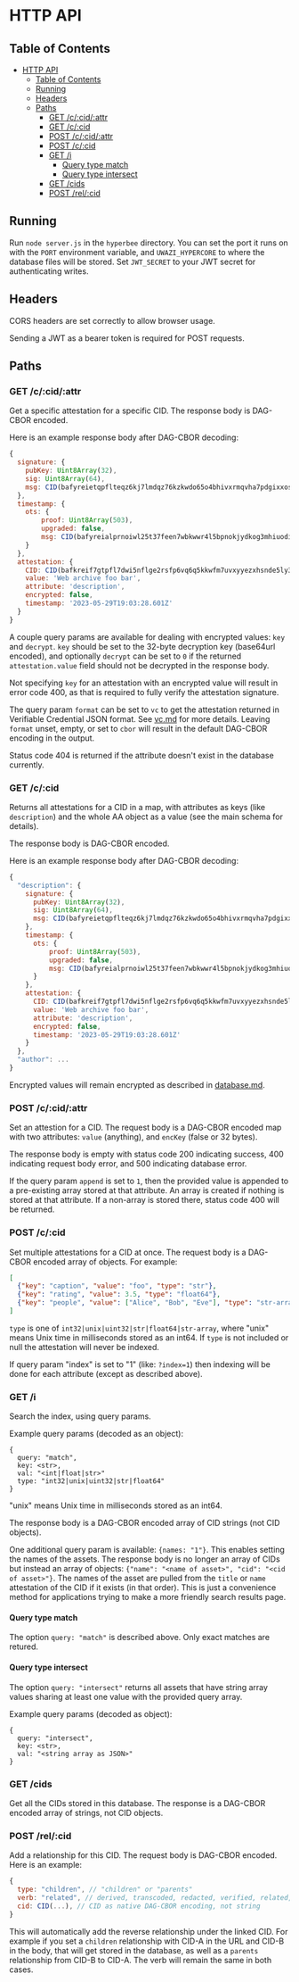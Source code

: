 # HTTP API

## Table of Contents
- [HTTP API](#http-api)
  - [Table of Contents](#table-of-contents)
  - [Running](#running)
  - [Headers](#headers)
  - [Paths](#paths)
    - [GET /c/:cid/:attr](#get-ccidattr)
    - [GET /c/:cid](#get-ccid)
    - [POST /c/:cid/:attr](#post-ccidattr)
    - [POST /c/:cid](#post-ccid)
    - [GET /i](#get-i)
      - [Query type match](#query-type-match)
      - [Query type intersect](#query-type-intersect)
    - [GET /cids](#get-cids)
    - [POST /rel/:cid](#post-relcid)


## Running

Run `node server.js` in the `hyperbee` directory. You can set the port it runs on with the `PORT` environment variable, and `UWAZI_HYPERCORE` to where the database files will be stored. Set `JWT_SECRET` to your JWT secret for authenticating writes.

## Headers

CORS headers are set correctly to allow browser usage.

Sending a JWT as a bearer token is required for POST requests.

## Paths

### GET /c/:cid/:attr

Get a specific attestation for a specific CID. The response body is DAG-CBOR encoded.

Here is an example response body after DAG-CBOR decoding:

```javascript
{
  signature: {
    pubKey: Uint8Array(32),
    sig: Uint8Array(64),
    msg: CID(bafyreietqpflteqz6kj7lmdqz76kzkwdo65o4bhivxrmqvha7pdgixxos4)
  },
  timestamp: {
    ots: {
        proof: Uint8Array(503),
        upgraded: false,
        msg: CID(bafyreialprnoiwl25t37feen7wbkwwr4l5bpnokjydkog3mhiuodi2av6m)
    }
  },
  attestation: {
    CID: CID(bafkreif7gtpfl7dwi5nflge2rsfp6vq6q5kkwfm7uvxyyezxhsnde5ly3y),
    value: 'Web archive foo bar',
    attribute: 'description',
    encrypted: false,
    timestamp: '2023-05-29T19:03:28.601Z'
  }
}
```

A couple query params are available for dealing with encrypted values: `key` and `decrypt`. `key` should be set to the 32-byte decryption key (base64url encoded), and optionally `decrypt` can be set to `0` if the returned `attestation.value` field should not be decrypted in the response body.

Not specifying `key` for an attestation with an encrypted value will result in error code 400, as that is required to fully verify the attestation signature.

The query param `format` can be set to `vc` to get the attestation returned in Verifiable Credential JSON format. See [vc.md](./vc.md) for more details. Leaving `format` unset, empty, or set to `cbor` will result in the default DAG-CBOR encoding in the output.

Status code 404 is returned if the attribute doesn't exist in the database currently.

### GET /c/:cid

Returns all attestations for a CID in a map, with attributes as keys (like `description`) and the whole AA object as a value (see the main schema for details).

The response body is DAG-CBOR encoded.

Here is an example response body after DAG-CBOR decoding:

```javascript
{
  "description": {
    signature: {
      pubKey: Uint8Array(32),
      sig: Uint8Array(64),
      msg: CID(bafyreietqpflteqz6kj7lmdqz76kzkwdo65o4bhivxrmqvha7pdgixxos4)
    },
    timestamp: {
      ots: {
          proof: Uint8Array(503),
          upgraded: false,
          msg: CID(bafyreialprnoiwl25t37feen7wbkwwr4l5bpnokjydkog3mhiuodi2av6m)
      }
    },
    attestation: {
      CID: CID(bafkreif7gtpfl7dwi5nflge2rsfp6vq6q5kkwfm7uvxyyezxhsnde5ly3y),
      value: 'Web archive foo bar',
      attribute: 'description',
      encrypted: false,
      timestamp: '2023-05-29T19:03:28.601Z'
    }
  },
  "author": ...
}
```

Encrypted values will remain encrypted as described in [database.md](./database.md).

### POST /c/:cid/:attr

Set an attestion for a CID. The request body is a DAG-CBOR encoded map with two attributes: `value` (anything), and `encKey` (false or 32 bytes).

The response body is empty with status code 200 indicating success, 400 indicating request body error, and 500 indicating database error.

If the query param `append` is set to `1`, then the provided value is appended to a pre-existing array stored at that attribute. An array is created if nothing is stored at that attribute. If a non-array is stored there, status code 400 will be returned.

### POST /c/:cid

Set multiple attestations for a CID at once. The request body is a DAG-CBOR encoded array of objects. For example:

```json
[
  {"key": "caption", "value": "foo", "type": "str"},
  {"key": "rating", "value": 3.5, "type": "float64"},
  {"key": "people", "value": ["Alice", "Bob", "Eve"], "type": "str-array"}
]
```

`type` is one of `int32|unix|uint32|str|float64|str-array`, where "unix" means Unix time in milliseconds stored as an int64. If `type` is not included or null the attestation will never be indexed.

If query param "index" is set to "1" (like: `?index=1`) then indexing will be done for each attribute (except as described above).

### GET /i

Search the index, using query params.

Example query params (decoded as an object):

```
{
  query: "match",
  key: <str>,
  val: "<int|float|str>"
  type: "int32|unix|uint32|str|float64"
}
```

"unix" means Unix time in milliseconds stored as an int64.

The response body is a DAG-CBOR encoded array of CID strings (not CID objects).

One additional query param is available: `{names: "1"}`. This enables setting the names of the assets. The response body is no longer an array of CIDs but instead an array of objects: `{"name": "<name of asset>", "cid": "<cid of asset>"}`. The names of the asset are pulled from the `title` or `name` attestation of the CID if it exists (in that order). This is just a convenience method for applications trying to make a more friendly search results page.

#### Query type match

The option `query: "match"` is described above. Only exact matches are retured.

#### Query type intersect

The option `query: "intersect"` returns all assets that have string array values sharing at least one value with the provided query array.

Example query params (decoded as object):

```
{
  query: "intersect",
  key: <str>,
  val: "<string array as JSON>"
}
```

### GET /cids

Get all the CIDs stored in this database. The response is a DAG-CBOR encoded array of strings, not CID objects.

### POST /rel/:cid

Add a relationship for this CID. The request body is DAG-CBOR encoded. Here is an example:

```javascript
{
  type: "children", // "children" or "parents"
  verb: "related", // derived, transcoded, redacted, verified, related, etc.
  cid: CID(...), // CID as native DAG-CBOR encoding, not string
}
```

This will automatically add the reverse relationship under the linked CID. For example if you set a `children` relationship with CID-A in the URL and CID-B in the body, that will get stored in the database, as well as a `parents` relationship from CID-B to CID-A. The verb will remain the same in both cases.
